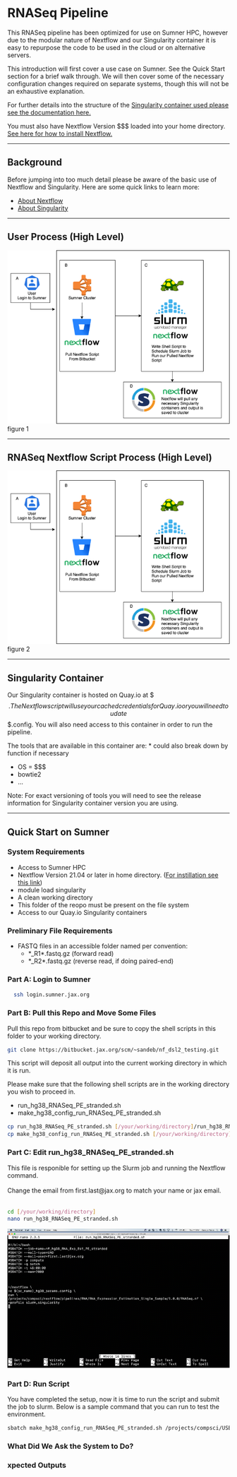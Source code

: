 # RNASeq Pipeline

This RNASeq pipeline has been optimized for use on Sumner HPC, however due to the modular nature of Nextflow and our Singularity container it is easy to repurpose the code to be used in the cloud or on alternative servers.

This introduction will first cover a use case on Sumner. See the Quick Start section for a brief walk through. We will then cover some of the necessary configuration changes required on separate systems, though this will not be an exhaustive explanation.

For further details into the structure of the <a href = '#'>Singularity container used please see the documentation here.</a>

You must also have Nextflow Version $$$ loaded into your home directory. <a href = '#'>See here for how to install Nextflow.</a>
<hr>
<h2>Background</h2>
Before jumping into too much detail please be aware of the basic use of Nextflow and Singularity. Here are some quick links to learn more:
<ul>
<li><a href = "#">About Nextflow</a></li>
<li><a href = "#">About Singularity</a></li>
</ul>
<hr>
<h2>User Process (High Level)</h2>
<img src="../static/imgs/general_workflow.png" alt="hi" class="inline"/> figure 1
<hr>
<h2>RNASeq Nextflow Script Process (High Level)</h2>
<img src="../static/imgs/general_workflow.png" alt="hi" class="inline"/>
figure 2
<hr>
<h2>Singularity Container</h2>

Our Singularity container is hosted on Quay.io at $$$. The Nextflow script will use your cached credentials for Quay.io or you will need to udate $$$.config. You will also need access to this container in order to run the pipeline.

The tools that are available in this container are: * could also break down by function if necessary
<ul>
<li>OS = $$$</li>
<li>bowtie2</li>
<li>...</li>
</ul>

Note: For exact versioning of tools you will need to see the release information for Singularity container version you are using.
<hr>
<h2>Quick Start on Sumner</h2>
<h3>System Requirements</h3>
<ul>
<li>Access to Sumner HPC</li>
<li>Nextflow Version 21.04 or later in home directory. (<a href = '#'>For instillation see this link</a>)</li>
<li>module load singularity</li>
<li>A clean working directory</li>
<li>This folder of the reopo must be present on the file system</li>
<li>Access to our Quay.io Singularity containers</li>
</ul>

<h3>Preliminary File Requirements</h3>
<ul>
<li>FASTQ files in an accessible folder named per convention:
  <ul>
  <li>*_R1*.fastq.gz (forward read)
  <li>*_R2*.fastq.gz (reverse read, if doing paired-end)
  </ul>
</ul>

<h3>Part A: Login to Sumner</h3>

```bash
  ssh login.sumner.jax.org
```

<h3>Part B: Pull this Repo and Move Some Files</h3>

Pull this repo from bitbucket and be sure to copy the shell scripts in this folder to your working directory.
```bash
git clone https://bitbucket.jax.org/scm/~sandeb/nf_dsl2_testing.git
```
This script will deposit all output into the current working directory in which it is run.

Please make sure that the following shell scripts are in the working directory you wish to proceed in.
<ul>
<li>run_hg38_RNASeq_PE_stranded.sh</li>
<li>make_hg38_config_run_RNASeq_PE_stranded.sh</li>
</ul>

```bash
cp run_hg38_RNASeq_PE_stranded.sh [/your/working/directory]/run_hg38_RNASeq_PE_stranded.sh
cp make_hg38_config_run_RNASeq_PE_stranded.sh [/your/working/directory]/make_hg38_config_run_RNASeq_PE_stranded.sh
```
<h3>Part C: Edit run_hg38_RNASeq_PE_stranded.sh</h3>
This file is responible for setting up the Slurm job and running the Nextflow command.
<br><br>
Change the email from first.last@jax.org to match your name or jax email.
<br><br>

```bash
cd [/your/working/directory]
nano run_hg38_RNASeq_PE_stranded.sh
```

<img src="../static/imgs/run_hg38.png" alt="hg38" class="inline"/>

<h3>Part D: Run Script</h3>
You have completed the setup, now it is time to run the script and submit the job to slurm. Below is a sample command that you can run to test the environment.

```bash
sbatch make_hg38_config_run_RNASeq_PE_stranded.sh /projects/compsci/USERS/paisic/hsa_fastq_RNA_seq/PE /projects/compsci/USERS/paisic/hsa_hg38_RNASeq_testing_PE/ /fastscratch/paisic/hsa_hg38_RNASeq_testing_PE/ 50 PE stranded 25
```
<h3>What Did We Ask the System to Do?</h3>

<h3>xpected Outputs</h3>
